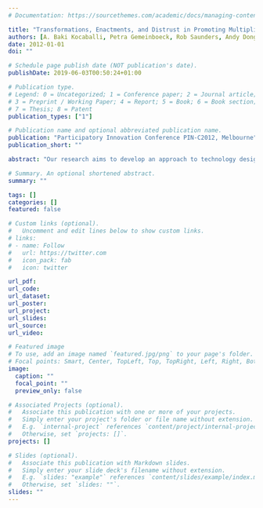 ```yaml
---
# Documentation: https://sourcethemes.com/academic/docs/managing-content/

title: "Transformations, Enactments, and Distrust in Promoting Multiplicity in Design Process"
authors: [A. Baki Kocaballi, Petra Gemeinboeck, Rob Saunders, Andy Dong, Lian Loke]
date: 2012-01-01
doi: ""

# Schedule page publish date (NOT publication's date).
publishDate: 2019-06-03T00:50:24+01:00

# Publication type.
# Legend: 0 = Uncategorized; 1 = Conference paper; 2 = Journal article;
# 3 = Preprint / Working Paper; 4 = Report; 5 = Book; 6 = Book section;
# 7 = Thesis; 8 = Patent
publication_types: ["1"]

# Publication name and optional abbreviated publication name.
publication: "Participatory Innovation Conference PIN-C2012, Melbourne"
publication_short: ""

abstract: "Our research aims to develop an approach to technology design that will support relational nature of human agency, i.e. the human capacity for action. To this end, we developed six design qualities to be integrated into design process. In this paper, we report on two exploratory design workshops, in which we aimed to promote one of these qualities, multiplicity. In addition, the focus of the workshops was upon various forms of togetherness between humans and technologies. The two workshops involved various activities in which participants could create connections with other participants, various materials and technologies. We explain the very different ways in which different sets of participants translated our design inscriptions in each workshop. We discuss three important effects that we observed: transformation of workshop space, enactments of technology, and distrust of design process."

# Summary. An optional shortened abstract.
summary: ""

tags: []
categories: []
featured: false

# Custom links (optional).
#   Uncomment and edit lines below to show custom links.
# links:
# - name: Follow
#   url: https://twitter.com
#   icon_pack: fab
#   icon: twitter

url_pdf:
url_code:
url_dataset:
url_poster:
url_project:
url_slides:
url_source:
url_video:

# Featured image
# To use, add an image named `featured.jpg/png` to your page's folder. 
# Focal points: Smart, Center, TopLeft, Top, TopRight, Left, Right, BottomLeft, Bottom, BottomRight.
image:
  caption: ""
  focal_point: ""
  preview_only: false

# Associated Projects (optional).
#   Associate this publication with one or more of your projects.
#   Simply enter your project's folder or file name without extension.
#   E.g. `internal-project` references `content/project/internal-project/index.md`.
#   Otherwise, set `projects: []`.
projects: []

# Slides (optional).
#   Associate this publication with Markdown slides.
#   Simply enter your slide deck's filename without extension.
#   E.g. `slides: "example"` references `content/slides/example/index.md`.
#   Otherwise, set `slides: ""`.
slides: ""
---
```


